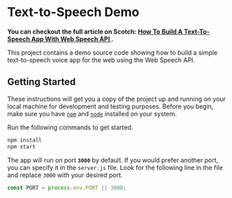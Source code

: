 # Text-to-Speech Demo

**You can checkout the full article on Scotch: [How To Build A Text-To-Speech App With Web Speech API
](http://crowdforgeeks.com/tutorials/how-to-build-a-text-to-speech-app-with-web-speech-api).**

This project contains a demo source code showing how to build a simple text-to-speech voice app for the web using the Web Speech API.

## Getting Started

These instructions will get you a copy of the project up and running on your local machine for development and testing purposes. Before you begin, make sure you have [`npm`][npm] and [`node`][node] installed on your system.

Run the following commands to get started.

```sh
npm install
npm start
```

The app will run on port **`3000`** by default. If you would prefer another port, you can specify it in the `server.js` file. Look for the following line in the file and replace `3000` with your desired port.

```js
const PORT = process.env.PORT || 3000;
```


[node]: https://nodejs.org/en/
[npm]: https://npmjs.com/
